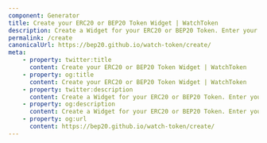 ```yaml
---
component: Generator
title: Create your ERC20 or BEP20 Token Widget | WatchToken
description: Create a Widget for your ERC20 or BEP20 Token. Enter your ERC20 or BEP20 Token details, create a Widget and share it with your users.
permalink: /create
canonicalUrl: https://bep20.github.io/watch-token/create/
meta:
    - property: twitter:title
      content: Create your ERC20 or BEP20 Token Widget | WatchToken
    - property: og:title
      content: Create your ERC20 or BEP20 Token Widget | WatchToken
    - property: twitter:description
      content: Create a Widget for your ERC20 or BEP20 Token. Enter your ERC20 or BEP20 Token details, create a Widget and share it with your users.
    - property: og:description
      content: Create a Widget for your ERC20 or BEP20 Token. Enter your ERC20 or BEP20 Token details, create a Widget and share it with your users.
    - property: og:url
      content: https://bep20.github.io/watch-token/create/
---
```

